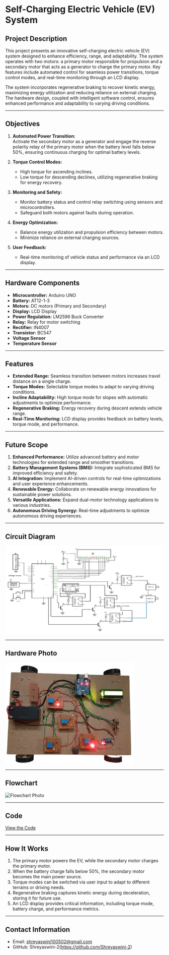 # Self-Charging Electric Vehicle (EV) System

## Project Description
This project presents an innovative self-charging electric vehicle (EV) system designed to enhance efficiency, range, and adaptability. The system operates with two motors: a primary motor responsible for propulsion and a secondary motor that acts as a generator to charge the primary motor. Key features include automated control for seamless power transitions, torque control modes, and real-time monitoring through an LCD display.  

The system incorporates regenerative braking to recover kinetic energy, maximizing energy utilization and reducing reliance on external charging. The hardware design, coupled with intelligent software control, ensures enhanced performance and adaptability to varying driving conditions.

---

## Objectives
1. **Automated Power Transition:**  
   Activate the secondary motor as a generator and engage the reverse polarity relay of the primary motor when the battery level falls below 50%, ensuring continuous charging for optimal battery levels.
   
2. **Torque Control Modes:**  
   - High torque for ascending inclines.  
   - Low torque for descending declines, utilizing regenerative braking for energy recovery.  

3. **Monitoring and Safety:**  
   - Monitor battery status and control relay switching using sensors and microcontrollers.  
   - Safeguard both motors against faults during operation.  

4. **Energy Optimization:**  
   - Balance energy utilization and propulsion efficiency between motors.  
   - Minimize reliance on external charging sources.  

5. **User Feedback:**  
   - Real-time monitoring of vehicle status and performance via an LCD display.

---

## Hardware Components
- **Microcontroller:** Arduino UNO  
- **Battery:** AT12-1-3  
- **Motors:** DC motors (Primary and Secondary)  
- **Display:** LCD Display  
- **Power Regulation:** LM2596 Buck Converter  
- **Relay:** Relay for motor switching  
- **Rectifier:** IN4007  
- **Transistor:** BC547  
- **Voltage Sensor**  
- **Temperature Sensor**

---

## Features
- **Extended Range:** Seamless transition between motors increases travel distance on a single charge.  
- **Torque Modes:** Selectable torque modes to adapt to varying driving conditions.  
- **Incline Adaptability:** High torque mode for slopes with automatic adjustments to optimize performance.  
- **Regenerative Braking:** Energy recovery during descent extends vehicle range.  
- **Real-Time Monitoring:** LCD display provides feedback on battery levels, torque mode, and performance.  

---

## Future Scope
1. **Enhanced Performance:** Utilize advanced battery and motor technologies for extended range and smoother transitions.  
2. **Battery Management Systems (BMS):** Integrate sophisticated BMS for improved efficiency and safety.  
3. **AI Integration:** Implement AI-driven controls for real-time optimizations and user experience enhancements.  
4. **Renewable Energy:** Collaborate on renewable energy innovations for sustainable power solutions.  
5. **Versatile Applications:** Expand dual-motor technology applications to various industries.  
6. **Autonomous Driving Synergy:** Real-time adjustments to optimize autonomous driving experiences.  

---

## Circuit Diagram
![Circuit Diagram](https://github.com/Shreyaswini-2/Self-Charging-EV-BMS-Dual-Motor/blob/main/EV%20Circuit%20diagram.png)  

---

## Hardware Photo
![Hardware Photo](https://github.com/Shreyaswini-2/Self-Charging-EV-BMS-Dual-Motor/blob/main/Hardware.png)  

---

## Flowchart
![Flowchart Photo](link-to-Flowchart)

---

## Code
[View the Code](https://github.com/Shreyaswini-2/Self-Charging-EV-BMS-Dual-Motor/blob/main/EVmain.c)  

---

## How It Works
1. The primary motor powers the EV, while the secondary motor charges the primary motor.  
2. When the battery charge falls below 50%, the secondary motor becomes the main power source.  
3. Torque modes can be switched via user input to adapt to different terrains or driving needs.  
4. Regenerative braking captures kinetic energy during deceleration, storing it for future use.  
5. An LCD display provides critical information, including torque mode, battery charge, and performance metrics.

---

## Contact Information
- Email: shreyaswini100502@gmail.com
- GitHub: Shreyaswini-2(https://github.com/Shreyaswini-2)
